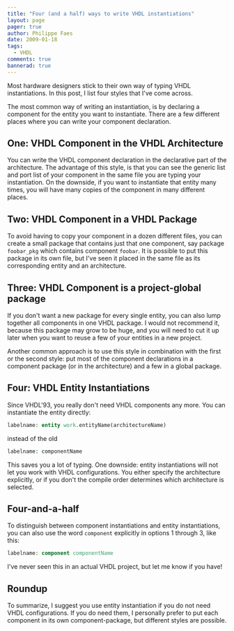 ```yaml
---
title: "Four (and a half) ways to write VHDL instantiations"
layout: page 
pager: true
author: Philippe Faes
date: 2009-01-18
tags: 
  - VHDL
comments: true
bannerad: true
---
```



Most hardware designers stick to their own way of typing VHDL instantiations. In this post, I list four styles that I've come across.

The most common way of writing an instantiation, is by declaring a component for the entity you want to instantiate. There are a few different places where you can write your component declaration.

## One: VHDL Component in the VHDL Architecture

You can write the VHDL component declaration in the declarative part of the architecture. The advantage of this style, is that you can see the generic list and port list of your component in the same file you are typing your instantiation. On the downside, if you want to instantiate that entity many times, you will have many copies of the component in many different places.

## Two: VHDL Component in a VHDL Package
To avoid having to copy your component in a dozen different files, you can create a small package that contains just that one component, say package `foobar_pkg` which contains component `foobar`. It is possible to put this package in its own file, but I've seen it placed in the same file as its corresponding entity and an architecture.

## Three: VHDL Component is a project-global package

If you don't want a new package for every single entity, you can also lump together all components in one VHDL package. I would not recommend it, because this package may grow to be huge, and you will need to cut it up later when you want to reuse a few of your entities in a new project.

Another common approach is to use this style in combination with the first or the second style: put most of the component declarations in a component package (or in the architecture) and a few in a global package.

## Four: VHDL Entity Instantiations

Since VHDL'93, you really don't need VHDL components any more. You can instantiate the entity directly:
```vhdl
labelname: entity work.entityName(architectureName)
```
instead of the old
```vhdl
labelname: componentName
```

This saves you a lot of typing. One downside: entity instantiations will not let you work with VHDL configurations. You either specify the architecture explicitly, or if you don't the compile order determines which architecture is selected.

## Four-and-a-half

To distinguish between component instantiations and entity instantiations, you can also use the word `component` explicitly in options 1 through 3, like this:
```vhdl
labelname: component componentName
```
I've never seen this in an actual VHDL project, but let me know if you have!

## Roundup

To summarize, I suggest you use entity instantiation if you do not need VHDL configurations. If you do need them, I personally prefer to put each component in its own component-package, but different styles are possible.

